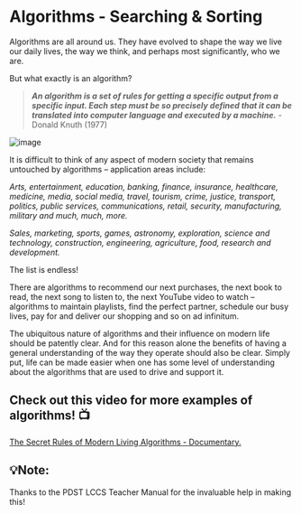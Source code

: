 # Algorithms - Searching & Sorting

Algorithms are all around us. They have evolved to shape the way we live our daily lives, the way we think, and perhaps most significantly, who we are. 

But what exactly is an algorithm?


> _**An algorithm is a set of rules for getting a specific output from a specific input.
Each step must be so precisely defined that it can be translated into computer language and executed by a machine.**_ - Donald Knuth (1977)

![image](https://github.com/ross-bish/Algorithms-Searching-and-Sorting/assets/83789503/788fda30-4e13-4362-9b26-7ae9c89a0544)



It is difficult to think of any aspect of modern society that remains untouched by algorithms – application areas include: 

_Arts, entertainment, education, banking, finance, insurance, healthcare, medicine, media, social media, travel, tourism, crime, justice, transport, politics, public services, communications, retail, security, manufacturing, military and much, much, more._ 

_Sales, marketing, sports, games, astronomy, exploration, science and technology, construction, engineering, agriculture, food, research and development._

The list is endless!

There are algorithms to recommend our next purchases, the next book to read, the next song to listen to, the next YouTube video to watch – algorithms to maintain playlists, find the perfect partner, schedule our busy lives, pay for and deliver our shopping and so on ad infinitum.

The ubiquitous nature of algorithms and their influence on modern life should be patently clear. And for this reason alone the benefits of having a general understanding of the way they operate should also be clear. Simply put, life can be made easier when one has some level of understanding about the algorithms that are used to drive and support it.


## Check out this video for more examples of algorithms! 📺

[The Secret Rules of Modern Living Algorithms - Documentary.](https://www.youtube.com/watch?v=kiFfp-HAu64)

## 💡Note: 
Thanks to the PDST LCCS Teacher Manual for the invaluable help in making this!

